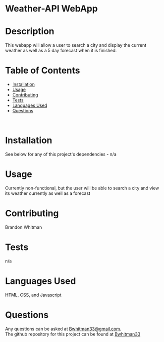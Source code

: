 # Weather-API WebApp
  
  # Description
  This webapp will allow a user to search a city and display the current weather as well as a 5 day forecast when it is finished. 
  <br>
  
  # Table of Contents
  - [Installation](#installation)
  - [Usage](#usage)
  - [Contributing](#contributing)
  - [Tests](#tests)
  - [Languages Used](#languages)
  - [Questions](#questions)
  <br>

  # Installation
  See below for any of this project's dependencies - 
  n/a
  <br>

  # Usage
  Currently non-functional, but the user will be able to search a city and view its weather currently as well as a forecast
  <br>

  # Contributing
  Brandon Whitman
  <br>

  # Tests
  n/a
  <br>

  # Languages Used
  HTML, CSS, and Javascript
  <br>

  # Questions
  Any questions can be asked at Bwhitman33@gmail.com. 
  <br> 
  The github repository for this project can be found at [Bwhitman33](https://github.com/Bwhitman33/Weather-API)
